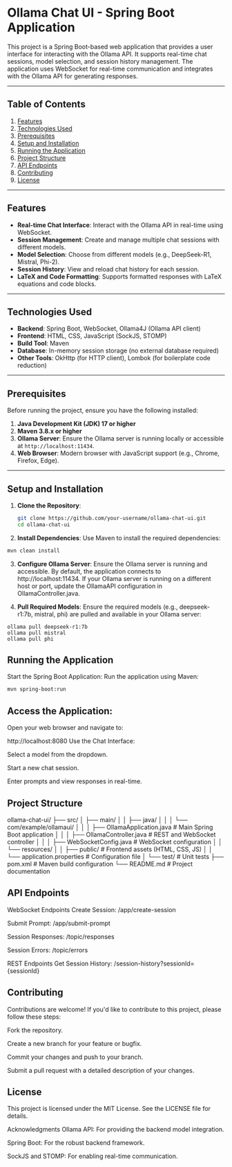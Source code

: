 # Ollama Chat UI - Spring Boot Application

This project is a Spring Boot-based web application that provides a user interface for interacting with the Ollama API. It supports real-time chat sessions, model selection, and session history management. The application uses WebSocket for real-time communication and integrates with the Ollama API for generating responses.

---

## Table of Contents

1. [Features](#features)
2. [Technologies Used](#technologies-used)
3. [Prerequisites](#prerequisites)
4. [Setup and Installation](#setup-and-installation)
5. [Running the Application](#running-the-application)
6. [Project Structure](#project-structure)
7. [API Endpoints](#api-endpoints)
8. [Contributing](#contributing)
9. [License](#license)

---

## Features

- **Real-time Chat Interface**: Interact with the Ollama API in real-time using WebSocket.
- **Session Management**: Create and manage multiple chat sessions with different models.
- **Model Selection**: Choose from different models (e.g., DeepSeek-R1, Mistral, Phi-2).
- **Session History**: View and reload chat history for each session.
- **LaTeX and Code Formatting**: Supports formatted responses with LaTeX equations and code blocks.

---

## Technologies Used

- **Backend**: Spring Boot, WebSocket, Ollama4J (Ollama API client)
- **Frontend**: HTML, CSS, JavaScript (SockJS, STOMP)
- **Build Tool**: Maven
- **Database**: In-memory session storage (no external database required)
- **Other Tools**: OkHttp (for HTTP client), Lombok (for boilerplate code reduction)

---

## Prerequisites

Before running the project, ensure you have the following installed:

1. **Java Development Kit (JDK) 17 or higher**
2. **Maven 3.8.x or higher**
3. **Ollama Server**: Ensure the Ollama server is running locally or accessible at `http://localhost:11434`.
4. **Web Browser**: Modern browser with JavaScript support (e.g., Chrome, Firefox, Edge).

---

## Setup and Installation

1. **Clone the Repository**:
   ```bash
   git clone https://github.com/your-username/ollama-chat-ui.git
   cd ollama-chat-ui
   ```
2. **Install Dependencies**:
Use Maven to install the required dependencies:
```bash
mvn clean install
```
3. **Configure Ollama Server**:
Ensure the Ollama server is running and accessible. By default, the application connects to http://localhost:11434. If your Ollama server is running on a different host or port, update the OllamaAPI configuration in OllamaController.java.

4. **Pull Required Models**:
Ensure the required models (e.g., deepseek-r1:7b, mistral, phi) are pulled and available in your Ollama server:
```base
ollama pull deepseek-r1:7b
ollama pull mistral
ollama pull phi
```
## Running the Application
Start the Spring Boot Application:
Run the application using Maven:
```bash
mvn spring-boot:run
```
## Access the Application:
Open your web browser and navigate to:


http://localhost:8080
Use the Chat Interface:

Select a model from the dropdown.

Start a new chat session.

Enter prompts and view responses in real-time.

## Project Structure

ollama-chat-ui/
├── src/
│   ├── main/
│   │   ├── java/
│   │   │   └── com/example/ollamaui/
│   │   │       ├── OllamaApplication.java          # Main Spring Boot application
│   │   │       ├── OllamaController.java           # REST and WebSocket controller
│   │   │       ├── WebSocketConfig.java            # WebSocket configuration
│   │   └── resources/
│   │       ├── public/                             # Frontend assets (HTML, CSS, JS)
│   │       └── application.properties              # Configuration file
│   └── test/                                      # Unit tests
├── pom.xml                                        # Maven build configuration
└── README.md                                      # Project documentation

## API Endpoints
WebSocket Endpoints
Create Session: /app/create-session

Submit Prompt: /app/submit-prompt

Session Responses: /topic/responses

Session Errors: /topic/errors

REST Endpoints
Get Session History: /session-history?sessionId={sessionId}

## Contributing
Contributions are welcome! If you'd like to contribute to this project, please follow these steps:

Fork the repository.

Create a new branch for your feature or bugfix.

Commit your changes and push to your branch.

Submit a pull request with a detailed description of your changes.

## License
This project is licensed under the MIT License. See the LICENSE file for details.

Acknowledgments
Ollama API: For providing the backend model integration.

Spring Boot: For the robust backend framework.

SockJS and STOMP: For enabling real-time communication.

